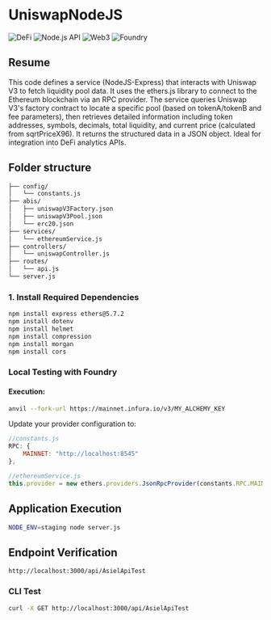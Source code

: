 # UniswapNodeJS

![DeFi](https://img.shields.io/badge/DeFi-Analytics-blue)
![Node.js API](https://img.shields.io/badge/Node.js-API-green)
![Web3](https://img.shields.io/badge/Web3-Integration-yellow)
![Foundry](https://img.shields.io/badge/Foundry-Testing-orange)

## Resume
This code defines a service (NodeJS-Express) that interacts with Uniswap V3 to fetch liquidity pool data. It uses the ethers.js library to connect to the Ethereum blockchain via an RPC provider. The service queries Uniswap V3's factory contract to locate a specific pool (based on tokenA/tokenB and fee parameters), then retrieves detailed information including token addresses, symbols, decimals, total liquidity, and current price (calculated from sqrtPriceX96). It returns the structured data in a JSON object. Ideal for integration into DeFi analytics APIs.

## Folder structure
```bash
├── config/
│   └── constants.js 
├── abis/
│   ├── uniswapV3Factory.json
│   ├── uniswapV3Pool.json
│   └── erc20.json
├── services/
│   └── ethereumService.js
├── controllers/
│   └── uniswapController.js
├── routes/
│   └── api.js
└── server.js
```

### 1. Install Required Dependencies 
```bash
npm install express ethers@5.7.2
npm install dotenv
npm install helmet 
npm install compression
npm install morgan
npm install cors
```

### Local Testing with Foundry

#### Execution:
```bash
anvil --fork-url https://mainnet.infura.io/v3/MY_ALCHEMY_KEY
```
Update your provider configuration to:
```javascript
//constants.js 
RPC: {
    MAINNET: "http://localhost:8545"
},

//ethereumService.js
this.provider = new ethers.providers.JsonRpcProvider(constants.RPC.MAINNET);
```

## Application Execution
```bash
NODE_ENV=staging node server.js
```

## Endpoint Verification
```
http://localhost:3000/api/AsielApiTest
```

### CLI Test
```bash
curl -X GET http://localhost:3000/api/AsielApiTest
```
